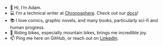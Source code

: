 - 👋 Hi, I’m Adam.
- 💻 I'm a technical writer at [Chronosphere](https://chronosphere.io/). Check out our [docs](https://docs.chronosphere.io/)!
- 📚 I love comics, graphic novels, and many books, particularly sci-fi and human progress.
- 🚵 Riding bikes, especially mountain bikes, brings me incredible joy.
- 📫 Ping me here on GitHub, or reach out on [LinkedIn](https://www.linkedin.com/in/adamlocke/).

<!---
lockewritesdocs/lockewritesdocs is a ✨ special ✨ repository because its `README.md` (this file) appears on your GitHub profile.
You can click the Preview link to take a look at your changes.
--->
